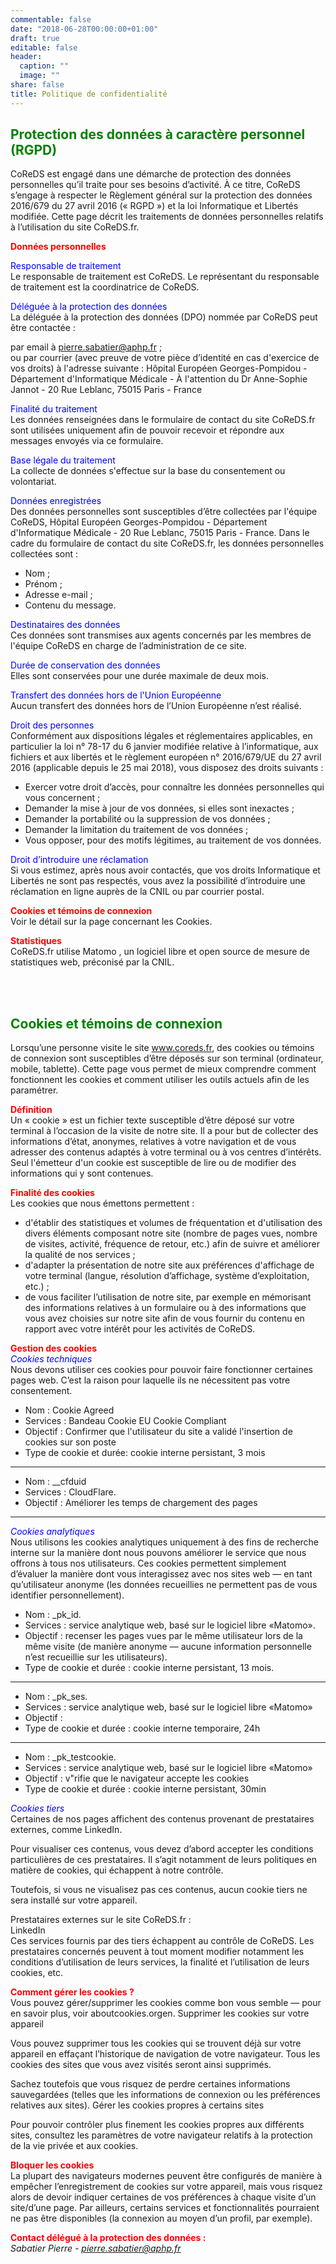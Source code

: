 ```yaml
---
commentable: false
date: "2018-06-28T00:00:00+01:00"
draft: true
editable: false
header:
  caption: ""
  image: ""
share: false
title: Politique de confidentialité
---
```


## <span style="color:green">**Protection des données à caractère personnel (RGPD)**</span>   
  
CoReDS est engagé dans une démarche de protection des données personnelles qu’il traite pour ses besoins d’activité. À ce titre, CoReDS s’engage à respecter le Règlement général sur la protection des données 2016/679 du 27 avril 2016 (« RGPD ») et la loi Informatique et Libertés modifiée. Cette page décrit les traitements de données personnelles relatifs à l’utilisation du site CoReDS.fr.  

<span style="color:red">**Données personnelles**</span>  
  
<span style="color:blue">Responsable de traitement</span>  
Le responsable de traitement est CoReDS. Le représentant du responsable de traitement est la coordinatrice de CoReDS.  
  

<span style="color:blue">Déléguée à la protection des données</span>  
La déléguée à la protection des données (DPO) nommée par CoReDS peut être contactée :  

par email à pierre.sabatier@aphp.fr ;  
ou par courrier (avec preuve de votre pièce d’identité en cas d'exercice de vos droits) à l'adresse suivante :
Hôpital Européen Georges-Pompidou - Département d'Informatique Médicale - À l'attention du Dr Anne-Sophie Jannot -  20 Rue Leblanc, 75015 Paris - France  
  
<span style="color:blue">Finalité du traitement</span>  
Les données renseignées dans le formulaire de contact du site CoReDS.fr sont utilisées uniquement afin de pouvoir recevoir et répondre aux messages envoyés via ce formulaire.  
  
  
<span style="color:blue">Base légale du traitement</span>  
La collecte de données s'effectue sur la base du consentement ou volontariat.  
  
  
<span style="color:blue">Données enregistrées</span>  
Des données personnelles sont susceptibles d’être collectées par l'équipe CoReDS, Hôpital Européen Georges-Pompidou - Département d'Informatique Médicale -  20 Rue Leblanc, 75015 Paris - France.  Dans le cadre du formulaire de contact du site CoReDS.fr, les données personnelles collectées sont :  
  
- Nom ;  
- Prénom ;  
- Adresse e-mail ;  
- Contenu du message.  
  
<span style="color:blue">Destinataires des données</span>  
Ces données sont transmises aux agents concernés par les membres de l'équipe CoReDS en charge de l’administration de ce site.  
  
  
<span style="color:blue">Durée de conservation des données</span>  
Elles sont conservées pour une durée maximale de deux mois.  
  
  
<span style="color:blue">Transfert des données hors de l'Union Européenne</span>  
Aucun transfert des données hors de l’Union Européenne n’est réalisé.  
  
  
<span style="color:blue">Droit des personnes</span>  
Conformément aux dispositions légales et réglementaires applicables, en particulier la loi n° 78-17 du 6 janvier modifiée relative à l’informatique, aux fichiers et aux libertés et le règlement européen n° 2016/679/UE du 27 avril 2016 (applicable depuis le 25 mai 2018), vous disposez des droits suivants :  

- Exercer votre droit d’accès, pour connaître les données personnelles qui vous concernent ;  
- Demander la mise à jour de vos données, si elles sont inexactes ;  
- Demander la portabilité ou la suppression de vos données ;  
- Demander la limitation du traitement de vos données ;  
- Vous opposer, pour des motifs légitimes, au traitement de vos données.  
  
  
<span style="color:blue">Droit d’introduire une réclamation</span>  
Si vous estimez, après nous avoir contactés, que vos droits Informatique et Libertés ne sont pas respectés, vous avez la possibilité d’introduire une réclamation en ligne auprès de la CNIL ou par courrier postal.  
  
  
<span style="color:red">**Cookies et témoins de connexion**</span>  
Voir le détail sur la page concernant les Cookies.  
  
<span style="color:red">**Statistiques**</span>  
CoReDS.fr utilise Matomo , un logiciel libre et open source de mesure de statistiques web, préconisé par la CNIL.  
  
<br><br>  
## <span style="color:green">**Cookies et témoins de connexion**</span>  
  
Lorsqu’une personne visite le site www.coreds.fr, des cookies ou témoins de connexion sont susceptibles d’être déposés sur son terminal (ordinateur, mobile, tablette). Cette page vous permet de mieux comprendre comment fonctionnent les cookies et comment utiliser les outils actuels afin de les paramétrer.  
  
<span style="color:red">**Définition**</span>  
Un « cookie » est un fichier texte susceptible d’être déposé sur votre terminal à l’occasion de la visite de notre site. Il a pour but de collecter des informations d’état, anonymes, relatives à votre navigation et de vous adresser des contenus adaptés à votre terminal ou à vos centres d’intérêts. Seul l'émetteur d'un cookie est susceptible de lire ou de modifier des informations qui y sont contenues.  
  
<span style="color:red">**Finalité des cookies**</span>  
Les cookies que nous émettons permettent :  
- d'établir des statistiques et volumes de fréquentation et d'utilisation des divers éléments composant notre site (nombre de pages vues, nombre de visites, activité, fréquence de retour, etc.) afin de suivre et améliorer la qualité de nos services ;  
- d'adapter la présentation de notre site aux préférences d'affichage de votre terminal (langue, résolution d’affichage, système d’exploitation, etc.) ;  
- de vous faciliter l’utilisation de notre site, par exemple en mémorisant des informations relatives à un formulaire ou à des informations que vous avez choisies sur notre site afin de vous fournir du contenu en rapport avec votre intérêt pour les activités de CoReDS.  
  
<span style="color:red">**Gestion des cookies**</span>  
<span style="color:blue">*Cookies techniques*</span>   
Nous devons utiliser ces cookies pour pouvoir faire fonctionner certaines pages web. C’est la raison pour laquelle ils ne nécessitent pas votre consentement.  
  
- Nom : Cookie Agreed  
- Services : Bandeau Cookie EU Cookie Compliant  
- Objectif : Confirmer que l'utilisateur du site a validé l'insertion de cookies sur son poste  
- Type de cookie et durée: cookie interne persistant, 3 mois  

---
    
- Nom : __cfduid  
- Services : CloudFlare. 
- Objectif : Améliorer les temps de chargement des pages  
   
---
  
<span style="color:blue">*Cookies analytiques*</span>   
Nous utilisons les cookies analytiques uniquement à des fins de recherche interne sur la manière dont nous pouvons améliorer le service que nous offrons à tous nos utilisateurs. Ces cookies permettent simplement d’évaluer la manière dont vous interagissez avec nos sites web — en tant qu’utilisateur anonyme (les données recueillies ne permettent pas de vous identifier personnellement).  
  
- Nom : _pk_id. 
- Services : service analytique web, basé sur le logiciel libre «Matomo». 
- Objectif : recenser les pages vues par le même utilisateur lors de la même visite (de manière anonyme — aucune information personnelle n’est recueillie sur les utilisateurs).  
- Type de cookie et durée : cookie interne persistant, 13 mois. 
  
---
  
- Nom : _pk_ses. 
- Services : service analytique web, basé sur le logiciel libre «Matomo»  
- Objectif :  
- Type de cookie et durée : cookie interne temporaire, 24h  
  
---
  
- Nom : _pk_testcookie. 
- Services : service analytique web, basé sur le logiciel libre «Matomo»  
- Objectif : v"rifie que le navigateur accepte les cookies  
- Type de cookie et durée : cookie interne persistant, 30min  

<span style="color:blue">*Cookies tiers*</span>  
Certaines de nos pages affichent des contenus provenant de prestataires externes, comme LinkedIn.  
  
Pour visualiser ces contenus, vous devez d’abord accepter les conditions particulières de ces prestataires. Il s’agit notamment de leurs politiques en matière de cookies, qui échappent à notre contrôle.  
  
Toutefois, si vous ne visualisez pas ces contenus, aucun cookie tiers ne sera installé sur votre appareil.  
  
Prestataires externes sur le site CoReDS.fr :  
LinkedIn   
Ces services fournis par des tiers échappent au contrôle de CoReDS. Les prestataires concernés peuvent à tout moment modifier notamment les conditions d’utilisation de leurs services, la finalité et l’utilisation de leurs cookies, etc.  
  
<span style="color:red">**Comment gérer les cookies ?**</span>  
Vous pouvez gérer/supprimer les cookies comme bon vous semble — pour en savoir plus, voir aboutcookies.orgen.   Supprimer les cookies sur votre appareil  
  
Vous pouvez supprimer tous les cookies qui se trouvent déjà sur votre appareil en effaçant l’historique de navigation de votre navigateur. Tous les cookies des sites que vous avez visités seront ainsi supprimés.  
  
Sachez toutefois que vous risquez de perdre certaines informations sauvegardées (telles que les informations de connexion ou les préférences relatives aux sites). Gérer les cookies propres à certains sites  
  
Pour pouvoir contrôler plus finement les cookies propres aux différents sites, consultez les paramètres de votre navigateur relatifs à la protection de la vie privée et aux cookies.   

<span style="color:red">**Bloquer les cookies**</span>  
La plupart des navigateurs modernes peuvent être configurés de manière à empêcher l’enregistrement de cookies sur votre appareil, mais vous risquez alors de devoir indiquer certaines de vos préférences à chaque visite d’un site/d’une page. Par ailleurs, certains services et fonctionnalités pourraient ne pas être disponibles (la connexion au moyen d’un profil, par exemple).  
  
<span style="color:red">**Contact délégué à la protection des données :**</span>   
*Sabatier Pierre - pierre.sabatier@aphp.fr*  


